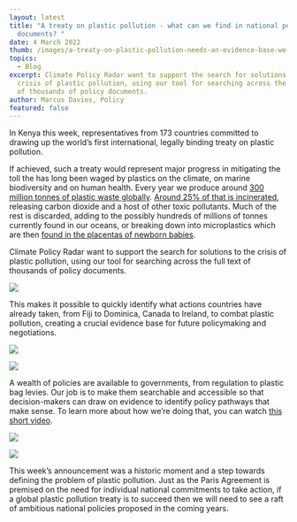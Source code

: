 ```yaml
---
layout: latest
title: "A treaty on plastic pollution - what can we find in national policy
  documents? "
date: 4 March 2022
thumb: /images/a-treaty-on-plastic-pollution-needs-an-evidence-base-we-can-help-with-that/plastic-picture.jpg
topics:
  - Blog
excerpt: Climate Policy Radar want to support the search for solutions to the
  crisis of plastic pollution, using our tool for searching across the full text
  of thousands of policy documents.
author: Marcus Davies, Policy
featured: false
---
```


<!--StartFragment-->

In Kenya this week, representatives from 173 countries committed to drawing up the world’s first international, legally binding treaty on plastic pollution.

If achieved, such a treaty would represent major progress in mitigating the toll the has long been waged by plastics on the climate, on marine biodiversity and on human health. Every year we produce around [300 million tonnes of plastic waste globally](https://www.unep.org/interactives/beat-plastic-pollution/). [Around 25% of that is incinerated](https://ourworldindata.org/plastic-pollution), releasing carbon dioxide and a host of other toxic pollutants. Much of the rest is discarded, adding to the possibly hundreds of millions of tonnes currently found in our oceans, or breaking down into microplastics which are then [found in the placentas of newborn babies](https://www.unep.org/interactives/beat-plastic-pollution/).

Climate Policy Radar want to support the search for solutions to the crisis of plastic pollution, using our tool for searching across the full text of thousands of policy documents.

![](/images/a-treaty-on-plastic-pollution-needs-an-evidence-base-we-can-help-with-that/cropped-plastic-pollution-gif.gif)

This makes it possible to quickly identify what actions countries have already taken, from Fiji to Dominica, Canada to Ireland, to combat plastic pollution, creating a crucial evidence base for future policymaking and negotiations.

![](/images/a-treaty-on-plastic-pollution-needs-an-evidence-base-we-can-help-with-that/new-blog-pic-1.png)

![](/images/a-treaty-on-plastic-pollution-needs-an-evidence-base-we-can-help-with-that/new-blog-pic-2.png)

A wealth of policies are available to governments, from regulation to plastic bag levies. Our job is to make them searchable and accessible so that decision-makers can draw on evidence to identify policy pathways that make sense. To learn more about how we’re doing that, you can watch [this short video](https://climatepolicyradar.org/media/CPR%20alpha%20demo.mp4).

![](/images/a-treaty-on-plastic-pollution-needs-an-evidence-base-we-can-help-with-that/blog-pic-3.png)

![](/images/a-treaty-on-plastic-pollution-needs-an-evidence-base-we-can-help-with-that/blog-pic-4.png)

This week’s announcement was a historic moment and a step towards defining the problem of plastic pollution. Just as the Paris Agreement is premised on the need for individual national commitments to take action, if a global plastic pollution treaty is to succeed then we will need to see a raft of ambitious national policies proposed in the coming years.

<!--EndFragment-->
